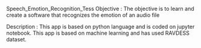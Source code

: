 Speech_Emotion_Recognition_Tess
Objective : The objective is to learn and create a software that recognizes the emotion of an audio file

Description : This app is based on python language and is coded on jupyter notebook. This app is based on machine learning and has used RAVDESS dataset.
